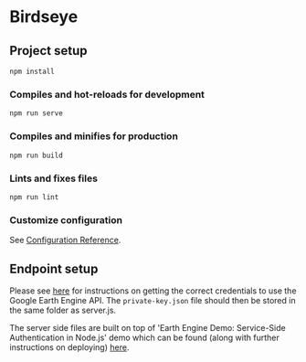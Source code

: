 # Birdseye

## Project setup
```
npm install
```

### Compiles and hot-reloads for development
```
npm run serve
```

### Compiles and minifies for production
```
npm run build
```

### Lints and fixes files
```
npm run lint
```

### Customize configuration
See [Configuration Reference](https://cli.vuejs.org/config/).

## Endpoint setup

Please see [here](https://developers.google.com/earth-engine/guides/service_account) for instructions on getting the correct credentials to use the Google Earth Engine API. The `private-key.json` file should then be stored in the same folder as server.js.

The server side files are built on top of 'Earth Engine Demo: Service-Side Authentication in Node.js' demo which can be found (along with further instructions on deploying) [here](https://github.com/google/earthengine-api/tree/master/demos/server-auth-nodejs). 